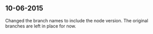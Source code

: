 ## 10-06-2015
Changed the branch names to include the node version.
The original branches are left in place for now.